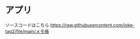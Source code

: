 <h1>アプリ</h1>
ソースコードはこちら
<a href="https://raw.githubusercontent.com/ioke-tag2/file/main/%E3%83%A1%E3%83%A2%E5%B8%B3">https://raw.githubusercontent.com/ioke-tag2/file/main/メモ帳</a>
